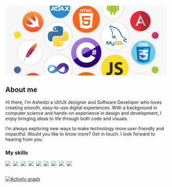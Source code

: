 ![](./header3.png)

## About me

Hi there, I’m Ashedzi a UI/UX designer and Software Developer who loves creating smooth, 
easy-to-use digital experiences. With a background in computer science and hands-on 
experience in design and development, I enjoy bringing ideas to life through both code and 
visuals. 

I’m always exploring new ways to make technology more user-friendly and impactful. Would you
like to know more? Get in touch. I look forward to hearing from you.

### My skills
<p>
  <img src="https://img.shields.io/badge/code-javascript-informational?style=for-the-badge&logo=javascript&logoColor=white&color=9F74DA"/>&nbsp;
  <img src="https://img.shields.io/badge/code-typescript-informational?style=for-the-badge&logo=typescript&logoColor=white&color=9F74DA")/>&nbsp;
  <img src="https://img.shields.io/badge/code-react-informational?style=for-the-badge&logo=react&logoColor=white&color=9F74DA")/>&nbsp;
  <img src="https://img.shields.io/badge/code-java-informational?style=for-the-badge&logo=coffeescript&logoColor=white&color=9F74DA")/>&nbsp;
  <img src="https://img.shields.io/badge/code-csharp-informational?style=for-the-badge&logo=coffeescript&logoColor=white&color=9F74DA")/>&nbsp;
  <img src="https://img.shields.io/badge/code-python-informational?style=for-the-badge&logo=python&logoColor=white&color=9F74DA")/>&nbsp;
  <img src="https://img.shields.io/badge/web-html-informational?style=for-the-badge&logo=html5&logoColor=white&color=9F74DA")/>&nbsp;
  <img src="https://img.shields.io/badge/web-css-informational?style=for-the-badge&logo=css3&logoColor=white&color=9F74DA")/>&nbsp;
  <img src="https://img.shields.io/badge/db-mysql-informational?style=for-the-badge&logo=mysql&logoColor=white&color=9F74DA")/>&nbsp;
</p>

##

[![Activity graph](https://github-readme-activity-graph.vercel.app/graph?username=ashedzi&theme=gotham&hide_border=true)](https://github.com/ashutosh00710/github-readme-activity-graph)

<!---

<!--
**ashedzi/ashedzi** is a ✨ _special_ ✨ repository because its `README.md` (this file) appears on your GitHub profile.

Here are some ideas to get you started:

- 🔭 I’m currently working on ...
- 🌱 I’m currently learning ...
- 👯 I’m looking to collaborate on ...
- 🤔 I’m looking for help with ...
- 💬 Ask me about ...
- 📫 How to reach me: ...
- 😄 Pronouns: ...
- ⚡ Fun fact: ...
-->
